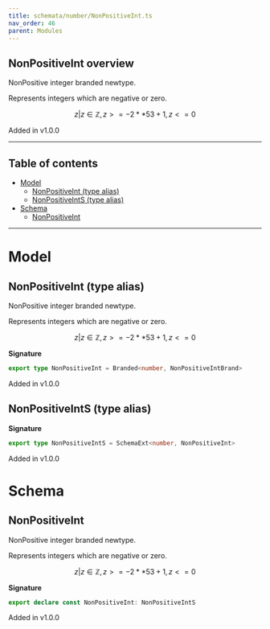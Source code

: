 ```yaml
---
title: schemata/number/NonPositiveInt.ts
nav_order: 46
parent: Modules
---
```


## NonPositiveInt overview

NonPositive integer branded newtype.

Represents integers which are negative or zero.

```math
 { z | z ∈ ℤ, z >= -2 ** 53 + 1, z <= 0 }
```

Added in v1.0.0

---

<h2 class="text-delta">Table of contents</h2>

- [Model](#model)
  - [NonPositiveInt (type alias)](#nonpositiveint-type-alias)
  - [NonPositiveIntS (type alias)](#nonpositiveints-type-alias)
- [Schema](#schema)
  - [NonPositiveInt](#nonpositiveint)

---

# Model

## NonPositiveInt (type alias)

NonPositive integer branded newtype.

Represents integers which are negative or zero.

```math
 { z | z ∈ ℤ, z >= -2 ** 53 + 1, z <= 0 }
```

**Signature**

```ts
export type NonPositiveInt = Branded<number, NonPositiveIntBrand>
```

Added in v1.0.0

## NonPositiveIntS (type alias)

**Signature**

```ts
export type NonPositiveIntS = SchemaExt<number, NonPositiveInt>
```

Added in v1.0.0

# Schema

## NonPositiveInt

NonPositive integer branded newtype.

Represents integers which are negative or zero.

```math
 { z | z ∈ ℤ, z >= -2 ** 53 + 1, z <= 0 }
```

**Signature**

```ts
export declare const NonPositiveInt: NonPositiveIntS
```

Added in v1.0.0
